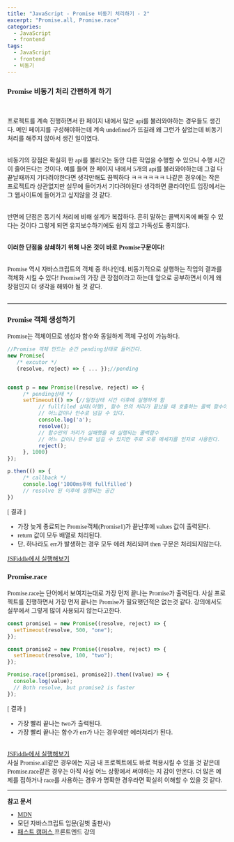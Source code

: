 ```yaml
---
title: "JavaScript - Promise 비동기 처리하기 - 2"
excerpt: "Promise.all, Promise.race"
categories:
  - JavaScript
  - frontend
tags:
  - JavaScript
  - frontend
  - 비동기
---
```


<style>
@font-face { font-family: 'IBMPlexSansKR-Regular';
   src: url('https://cdn.jsdelivr.net/gh/projectnoonnu/noonfonts_20-07@1.0/IBMPlexSansKR-Regular.woff') format('woff'); font-weight: normal; font-style: normal; }
body, a, h3, h4,h1{
font-family: 'IBMPlexSansKR-Regular';
}
td{
	border: 1px solid;
}
</style>

<h3>Promise 비동기 처리 간편하게 하기</h3><br>

<p>
프로젝트를 계속 진행하면서 한 페이지 내에서 많은 api를 불러와야하는 경우들도 생긴다. 메인 페이지를 구성해야하는데 계속 undefined가 뜨길래 왜 그런가 싶었는데 비동기 처리를 해주지 않아서 생긴 일이였다.<br><br>

비동기의 장점은 확실히 한 api를 불러오는 동안 다른 작업을 수행할 수 있으니 수행 시간이 줄어든다는 것이다. 예를 들어 한 페이지 내에서 5개의 api를 불러와야하는데 그걸 다 끝날때까지 기다려야한다면 생각만해도 끔찍하다 ㅋㅋㅋㅋㅋㅋ 나같은 경우에는 작은 프로젝트라 상관없지만 실무에 들어가서 기다려야된다 생각하면 클라이언트 입장에서는 그 웹사이트에 들어가고 싶지않을 것 같다.<br><br>

반면에 단점은 동기식 처리에 비해 설계가 복잡하다. 흔히 말하는 콜백지옥에 빠질 수 있다는 것이다
그렇게 되면 유지보수하기에도 쉽지 않고 가독성도 좋지않다.<br><br>

<b>이러한 단점을 상쇄하기 위해 나온 것이 바로 Promise구문이다!</b><br><br>

Promise 역시 자바스크립트의 객체 중 하나인데, 비동기적으로 실행하는 작업의 결과를 객체화 시킬 수 있다! Promise의 가장 큰 장점이라고 하는데 앞으로 공부하면서 이게 왜 장점인지 더 생각을 해봐야 될 것 같다.<br><br><hr>

</p>

<h3>Promise 객체 생성하기</h3>
Promise는 객체이므로 생성자 함수와 동일하게 객체 구성이 가능하다.

```js
//Promise 객체 만드는 순간 pending상태로 들어간다.
new Promise(
   /* excutor */
   (resolve, reject) => { ... });//pending


const p = new Promise((resolve, reject) => {
     /* pending상태 */
     setTimeout(() => {//일정상태 시간 이후에 실행하게 함
          // fullfiled 상태(이행), 함수 안의 처리가 끝났을 때 호출하는 콜백 함수이다.
          // 어느값이나 인수로 넘길 수 있다.
          console.log('a');
          resolve();
          // 함수안의 처리가 실패햇을 때 실행되는 콜백함수
          // 어느 값이나 인수로 넘길 수 있지만 주로 오류 메세지를 인자로 사용한다.
          reject();
     }, 1000)
});

p.then(() => {
     /* callback */
     console.log('1000ms후에 fullfilled')
     // resolve 된 이후에 실행되는 공간
})
```

[ 결과 ]<br>

- 가장 늦게 종료되는 Promise객체(Promise1)가 끝난후에 values 값이 출력된다.
- return 값이 모두 배열로 처리된다.
- 단, 하나라도 err가 발생하는 경우 모두 에러 처리되며 then 구문은 처리되지않는다.

<a href="https://jsfiddle.net/hjleee/tvh48cxd/23/">JSFiddle에서 실행해보기 </a><br>

<h3>Promise.race </h3>

<p>Promise.race는 단어에서 보여지는대로 가장 먼저 끝나는 Promise가 출력된다. 사실 프로젝트를 진행하면서 가장 먼저 끝나는 Promise가 필요햇던적은 없는것 같다. 강의에서도 실무에서 그렇게 많이 사용되지 않는다고한다. </p>

```js
const promise1 = new Promise((resolve, reject) => {
  setTimeout(resolve, 500, "one");
});

const promise2 = new Promise((resolve, reject) => {
  setTimeout(resolve, 100, "two");
});

Promise.race([promise1, promise2]).then((value) => {
  console.log(value);
  // Both resolve, but promise2 is faster
});
```

[ 결과 ]

- 가장 빨리 끝나는 two가 출력된다.
- 가장 빨리 끝나는 함수가 err가 나는 경우에만 에러처리가 된다.
  <br><br>

<a href="https://jsfiddle.net/hjleee/tvh48cxd/26/">JSFiddle에서 실행해보기 </a><br>
사실 Promise.all같은 경우에는 지금 내 프로젝트에도 바로 적용시킬 수 있을 것 같은데 Promise.race같은 경우는 아직 사실 어느 상황에서 써야하는 지 감이 안온다. 더 많은 예제를 접하거나 race를 사용하는 경우가 명확한 경우라면 확실히 이해할 수 있을 것 같다.

<hr>

<b>참고 문서</b>

- <a href="https://developer.mozilla.org/ko/docs/Web/JavaScript/Reference/Global_Objects/Promise/all">MDN</a>
- 모던 자바스크립트 입문(길벗 출판사)
- <a href="https://www.fastcampus.co.kr/"> 패스트 캠퍼스 </a>프론트엔드 강의
